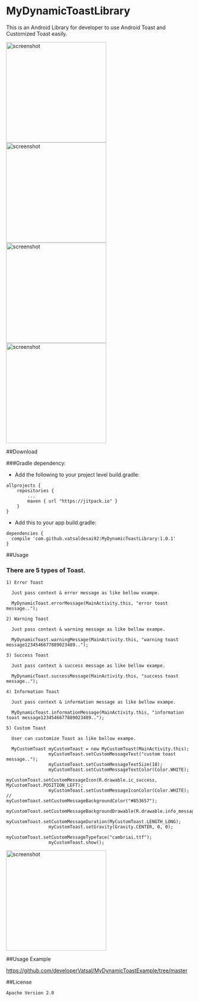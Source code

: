# MyDynamicToastLibrary
This is an Android Library for developer to use Android Toast and Customized Toast easily.

<p>
<img src="https://raw.githubusercontent.com/vatsaldesai92/MyDynamicToastLibrary/master/app/src/main/assets/images/mydynamictoast1.png" alt="screenshot" width="270">
<img src="https://raw.githubusercontent.com/vatsaldesai92/MyDynamicToastLibrary/master/app/src/main/assets/images/mydynamictoast2.png" alt="screenshot" width="270">
<img src="https://raw.githubusercontent.com/vatsaldesai92/MyDynamicToastLibrary/master/app/src/main/assets/images/mydynamictoast3.png" alt="screenshot" width="270">
<img src="https://raw.githubusercontent.com/vatsaldesai92/MyDynamicToastLibrary/master/app/src/main/assets/images/mydynamictoast4.png" alt="screenshot" width="270">
</p>

##Download

###Gradle dependency:
- Add the following to your project level build.gradle:
~~~
allprojects {
	repositories {
		...
		maven { url "https://jitpack.io" }
	}
}
~~~
- Add this to your app build.gradle:
~~~
dependencies {
  compile 'com.github.vatsaldesai92:MyDynamicToastLibrary:1.0.1'
}
~~~

##Usage

### There are 5 types of Toast.
~~~
1) Error Toast

  Just pass context & error message as like bellow exampe.
  
  MyDynamicToast.errorMessage(MainActivity.this, "error toast message..");
~~~
~~~
2) Warning Toast

  Just pass context & warning message as like bellow exampe.
  
  MyDynamicToast.warningMessage(MainActivity.this, "warning toast message1234546677889023489..");
~~~
~~~
3) Success Toast

  Just pass context & success message as like bellow exampe.
  
  MyDynamicToast.successMessage(MainActivity.this, "success toast message..");
~~~
~~~
4) Information Toast

  Just pass context & information message as like bellow exampe.
  
  MyDynamicToast.informationMessage(MainActivity.this, "information toast message1234546677889023489..");
~~~
~~~
5) Custom Toast

  User can customize Toast as like bellow exampe.
  
  MyCustomToast myCustomToast = new MyCustomToast(MainActivity.this);
                myCustomToast.setCustomMessageText("custom toast message..");
                myCustomToast.setCustomMessageTextSize(18);
                myCustomToast.setCustomMessageTextColor(Color.WHITE);
                myCustomToast.setCustomMessageIcon(R.drawable.ic_success, MyCustomToast.POSITION_LEFT);
                myCustomToast.setCustomMessageIconColor(Color.WHITE);
//                myCustomToast.setCustomMessageBackgroundColor("#853657");
                myCustomToast.setCustomMessageBackgroundDrawable(R.drawable.info_message_background);
                myCustomToast.setCustomMessageDuration(MyCustomToast.LENGTH_LONG);
                myCustomToast.setGravity(Gravity.CENTER, 0, 0);
                myCustomToast.setCustomMessageTypeface("cambriai.ttf");
                myCustomToast.show();
~~~

<img src="https://raw.githubusercontent.com/vatsaldesai92/MyDynamicToastLibrary/master/app/src/main/assets/images/mydynamictoast5.png" alt="screenshot" width="270">

##Usage Example

https://github.com/developerVatsal/MyDynamicToastExample/tree/master

##License
~~~
Apache Version 2.0
~~~
